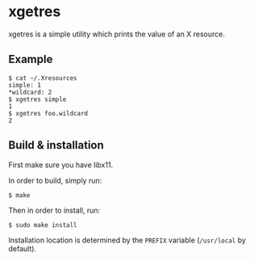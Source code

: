 # xgetres

xgetres is a simple utility which prints the value of an X resource.

## Example

    $ cat ~/.Xresources
    simple: 1
    *wildcard: 2
    $ xgetres simple
    1
    $ xgetres foo.wildcard
    2

## Build & installation

First make sure you have libx11.

In order to build, simply run:

    $ make

Then in order to install, run:

    $ sudo make install

Installation location is determined by the `PREFIX` variable
(`/usr/local` by default).
